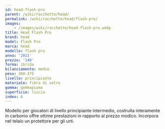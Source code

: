 ```yaml
---
id: head-flash-pro
parent: /wiki/racchette/head/
permalink: /wiki/racchette/head/flash-pro/
images:
    - /images/wiki/racchette/head-flash-pro.webp
title: Head Flash Pro
brand: head
model: Flash Pro
marca: head
modello: flash pro
anno: '2021'
prezzo: '140'
forma: ibrida
bilanciamento: medio
peso: 360-375
livello: principiante
materiale: fibra di vetro
gomma: gommapiuma
superficie: liscia
index: 6
---
```

Modello per giocatori di livello principiante intermedio, costruita interamente in carbonio offre ottime prestazioni in rapporto al prezzo modico. Incorpora nel telaio un protettore per gli urti.